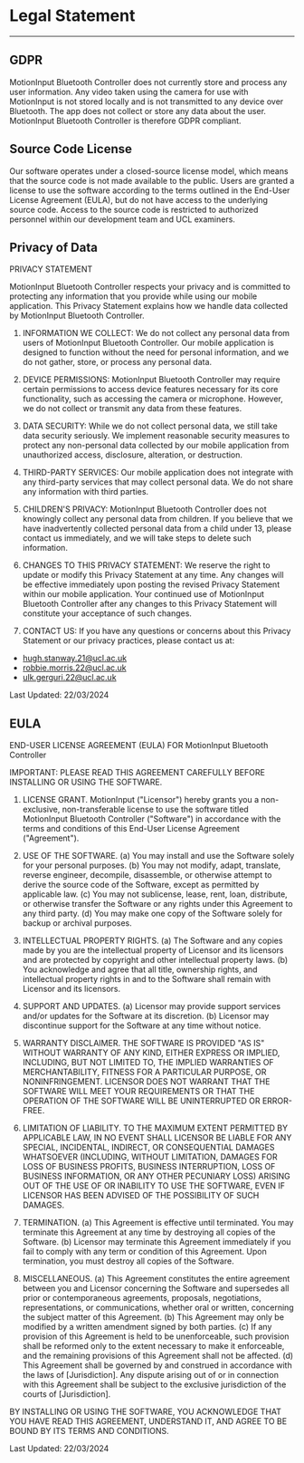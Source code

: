 # Legal Statement

---

## GDPR

MotionInput Bluetooth Controller does not currently store and process any user information. Any video taken using the camera for use with MotionInput is not stored locally and is not transmitted to any device over Bluetooth. The app does not collect or store any data about the user. MotionInput Bluetooth Controller is therefore GDPR compliant.

## Source Code License

Our software operates under a closed-source license model, which means that the source code is not made available to the public. Users are granted a license to use the software according to the terms outlined in the End-User License Agreement (EULA), but do not have access to the underlying source code. Access to the source code is restricted to authorized personnel within our development team and UCL examiners.

## Privacy of Data

PRIVACY STATEMENT

MotionInput Bluetooth Controller respects your privacy and is committed to protecting any information that you provide while using our mobile application. This Privacy Statement explains how we handle data collected by MotionInput Bluetooth Controller.

1. INFORMATION WE COLLECT:
We do not collect any personal data from users of MotionInput Bluetooth Controller. Our mobile application is designed to function without the need for personal information, and we do not gather, store, or process any personal data.

2. DEVICE PERMISSIONS:
MotionInput Bluetooth Controller may require certain permissions to access device features necessary for its core functionality, such as accessing the camera or microphone. However, we do not collect or transmit any data from these features.

3. DATA SECURITY:
While we do not collect personal data, we still take data security seriously. We implement reasonable security measures to protect any non-personal data collected by our mobile application from unauthorized access, disclosure, alteration, or destruction.

4. THIRD-PARTY SERVICES:
Our mobile application does not integrate with any third-party services that may collect personal data. We do not share any information with third parties.

5. CHILDREN'S PRIVACY:
MotionInput Bluetooth Controller does not knowingly collect any personal data from children. If you believe that we have inadvertently collected personal data from a child under 13, please contact us immediately, and we will take steps to delete such information.

6. CHANGES TO THIS PRIVACY STATEMENT:
We reserve the right to update or modify this Privacy Statement at any time. Any changes will be effective immediately upon posting the revised Privacy Statement within our mobile application. Your continued use of MotionInput Bluetooth Controller after any changes to this Privacy Statement will constitute your acceptance of such changes.

7. CONTACT US:
If you have any questions or concerns about this Privacy Statement or our privacy practices, please contact us at:

- hugh.stanway.21@ucl.ac.uk
- robbie.morris.22@ucl.ac.uk
- ulk.gerguri.22@ucl.ac.uk

Last Updated: 22/03/2024


## EULA

END-USER LICENSE AGREEMENT (EULA) FOR MotionInput Bluetooth Controller

IMPORTANT: PLEASE READ THIS AGREEMENT CAREFULLY BEFORE INSTALLING OR USING THE SOFTWARE.

1. LICENSE GRANT.
MotionInput ("Licensor") hereby grants you a non-exclusive, non-transferable license to use the software titled MotionInput Bluetooth Controller ("Software") in accordance with the terms and conditions of this End-User License Agreement ("Agreement").

2. USE OF THE SOFTWARE.
(a) You may install and use the Software solely for your personal purposes.
(b) You may not modify, adapt, translate, reverse engineer, decompile, disassemble, or otherwise attempt to derive the source code of the Software, except as permitted by applicable law.
(c) You may not sublicense, lease, rent, loan, distribute, or otherwise transfer the Software or any rights under this Agreement to any third party.
(d) You may make one copy of the Software solely for backup or archival purposes.

3. INTELLECTUAL PROPERTY RIGHTS.
(a) The Software and any copies made by you are the intellectual property of Licensor and its licensors and are protected by copyright and other intellectual property laws.
(b) You acknowledge and agree that all title, ownership rights, and intellectual property rights in and to the Software shall remain with Licensor and its licensors.

4. SUPPORT AND UPDATES.
(a) Licensor may provide support services and/or updates for the Software at its discretion.
(b) Licensor may discontinue support for the Software at any time without notice.

5. WARRANTY DISCLAIMER.
THE SOFTWARE IS PROVIDED "AS IS" WITHOUT WARRANTY OF ANY KIND, EITHER EXPRESS OR IMPLIED, INCLUDING, BUT NOT LIMITED TO, THE IMPLIED WARRANTIES OF MERCHANTABILITY, FITNESS FOR A PARTICULAR PURPOSE, OR NONINFRINGEMENT. LICENSOR DOES NOT WARRANT THAT THE SOFTWARE WILL MEET YOUR REQUIREMENTS OR THAT THE OPERATION OF THE SOFTWARE WILL BE UNINTERRUPTED OR ERROR-FREE.

6. LIMITATION OF LIABILITY.
TO THE MAXIMUM EXTENT PERMITTED BY APPLICABLE LAW, IN NO EVENT SHALL LICENSOR BE LIABLE FOR ANY SPECIAL, INCIDENTAL, INDIRECT, OR CONSEQUENTIAL DAMAGES WHATSOEVER (INCLUDING, WITHOUT LIMITATION, DAMAGES FOR LOSS OF BUSINESS PROFITS, BUSINESS INTERRUPTION, LOSS OF BUSINESS INFORMATION, OR ANY OTHER PECUNIARY LOSS) ARISING OUT OF THE USE OF OR INABILITY TO USE THE SOFTWARE, EVEN IF LICENSOR HAS BEEN ADVISED OF THE POSSIBILITY OF SUCH DAMAGES.

7. TERMINATION.
(a) This Agreement is effective until terminated. You may terminate this Agreement at any time by destroying all copies of the Software.
(b) Licensor may terminate this Agreement immediately if you fail to comply with any term or condition of this Agreement. Upon termination, you must destroy all copies of the Software.

8. MISCELLANEOUS.
(a) This Agreement constitutes the entire agreement between you and Licensor concerning the Software and supersedes all prior or contemporaneous agreements, proposals, negotiations, representations, or communications, whether oral or written, concerning the subject matter of this Agreement.
(b) This Agreement may only be modified by a written amendment signed by both parties.
(c) If any provision of this Agreement is held to be unenforceable, such provision shall be reformed only to the extent necessary to make it enforceable, and the remaining provisions of this Agreement shall not be affected.
(d) This Agreement shall be governed by and construed in accordance with the laws of [Jurisdiction]. Any dispute arising out of or in connection with this Agreement shall be subject to the exclusive jurisdiction of the courts of [Jurisdiction].

BY INSTALLING OR USING THE SOFTWARE, YOU ACKNOWLEDGE THAT YOU HAVE READ THIS AGREEMENT, UNDERSTAND IT, AND AGREE TO BE BOUND BY ITS TERMS AND CONDITIONS.

Last Updated: 22/03/2024
